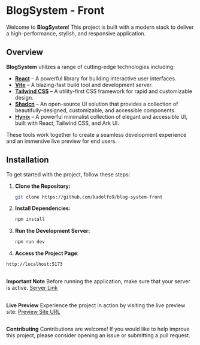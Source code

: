 # BlogSystem - Front

Welcome to **BlogSystem**! This project is built with a modern stack to deliver a high-performance, stylish, and responsive application.

## Overview

**BlogSystem** utilizes a range of cutting-edge technologies including:

- [**React**](https://react.dev) – A powerful library for building interactive user interfaces.
- [**Vite**](https://vite.dev) – A blazing-fast build tool and development server.
- [**Tailwind CSS**](https://tailwindcss.com) – A utility-first CSS framework for rapid and customizable design.
- [**Shadcn**](https://ui.shadcn.com) – An open-source UI solution that provides a collection of beautifully-designed, customizable, and accessible components.
- [**Hynix**](https://github.com/lucasaugustsof/hynix) – A powerful minimalist collection of elegant and accessible UI, built with React, Tailwind CSS, and Ark UI.

These tools work together to create a seamless development experience and an immersive live preview for end users.

## Installation

To get started with the project, follow these steps:

1. **Clone the Repository:**

   ```bash
   git clone https://github.com/kadolfo9/blog-system-front
   ```
2. **Install Dependencies:**

	```bash
	npm install
	```

3. **Run the Development Server:**
	```bash
	npm run dev
	```

4. **Access the Project Page**:
  ```bash
  http://localhost:5173
  ```
##

**Important Note**
Before running the application, make sure that your server is active. [Server Link](https://github.com/kadolfo9/blog-system-nest)

##

**Live Preview**
Experience the project in action by visiting the live preview site: [Preview Site URL](https://github.com/kadolfo9/blog-system-front)

##

**Contributing**
Contributions are welcome! If you would like to help improve this project, please consider opening an issue or submitting a pull request.
